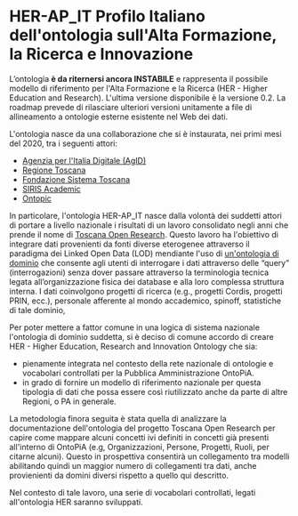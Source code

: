 HER-AP_IT Profilo Italiano dell'ontologia sull'Alta Formazione, la Ricerca e Innovazione========================================================================================L’ontologia **è da riternersi ancora INSTABILE** e rappresenta il possibile modello di riferimento per l'Alta Formazione e la Ricerca (HER - Higher Education and Research). L'ultima versione disponibile è la versione 0.2.La roadmap prevede di rilasciare ulteriori versioni unitamente a file di allineamento a ontologie esterne esistente nel Web dei dati.L'ontologia nasce da una collaborazione che si è instaurata, nei primi mesi del 2020, tra i seguenti attori:+ [Agenzia per l'Italia Digitale (AgID)](https://www.agid.gov.it/)+ [Regione Toscana](https://www.regione.toscana.it/)+ [Fondazione Sistema Toscana](https://www.fondazionesistematoscana.it/)+ [SIRIS Academic](https://www.sirisacademic.com/wb/)+ [Ontopic](https://ontopic.biz)In particolare, l'ontologia HER-AP_IT nasce dalla volontà dei suddetti attori di portare a livello nazionale i risultati di un lavoro consolidato negli anni che prende il nome di [Toscana Open Research](http://www.toscanaopenresearch.it/). Questo lavoro ha l'obiettivo di integrare dati provenienti da fonti diverse eterogenee attraverso il paradigma dei Linked Open Data (LOD) mendiante l'uso di [un'ontologia di dominio](https://ontology-documentation-toscana-public.s3-eu-west-1.amazonaws.com/index.html) che consente agli utenti di interrogare i dati attraverso delle “query” (interrogazioni) senza dover passare attraverso la terminologia tecnica legata all’organizzazione fisica dei database e alla loro complessa struttura interna.I dati coinvolgono progetti di ricerca (e.g., progetti Cordis, progetti PRIN, ecc.), personale afferente al mondo accademico, spinoff, statistiche di tale dominio,Per poter mettere a fattor comune in una logica di sistema nazionale l'ontologia di dominio suddetta, si è deciso di comune accordo di creare HER - Higher Education, Research and Innovation Ontology che sia:+ pienamente integrata nel contesto della rete nazionale di ontologie e vocabolari controllati per la Pubblica Amministrazione OntoPiA.+ in grado di fornire un modello di riferimento nazionale per questa tipologia di dati che possa essere così riutilizzato anche da parte di altre Regioni, o PA in generale.La metodologia finora seguita è stata quella di analizzare la documentazione dell'ontologia del progetto Toscana Open Research per capire come mappare alcuni concetti ivi definiti in concetti già presenti all'interno di OntoPiA (e.g, Organizzazioni, Persone, Progetti, Ruoli, per citarne alcuni). Questo in prospettiva consentirà un collegamento tra modelli abilitando quindi un maggior numero di collegamenti tra dati, anche provienienti da domini diversi rispetto a quello qui descritto.Nel contesto di tale lavoro, una serie di vocabolari controllati, legati all'ontologia HER saranno sviluppati.